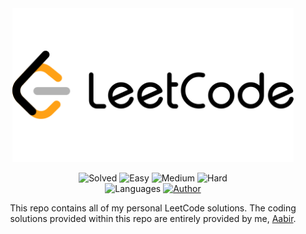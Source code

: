 <div align="center">
<img src="https://github.com/CrutchTheClutch/LeetCode/raw/master/logo.png" width="450" height="auto"/>

![Solved](https://img.shields.io/badge/Solved-23/2268-337ab7.svg?style=flat)
![Easy](https://img.shields.io/badge/Easy-17-5cb85c.svg?style=flat)
![Medium](https://img.shields.io/badge/Medium-6-f0ad4e.svg?style=flat)
![Hard](https://img.shields.io/badge/Hard-0-d9534f.svg?style=flat)
</br>
![Languages](https://img.shields.io/badge/Languages-Java-red.svg?style=flat)
[![Author](https://img.shields.io/badge/Author-Aabir-blue.svg?style=flat)](https://leetcode.com/aabir13/)

This repo contains all of my personal LeetCode solutions. The coding solutions provided within this repo are entirely provided by me, [Aabir](https://leetcode.com/aabir13/).
